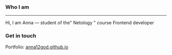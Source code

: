 ### Who I am
---
Hi, I am Anna — student of the" Netology " course Frontend developer

### Get in touch
Portfolio: [anna12god.github.io](https://anna12god.github.io/)
